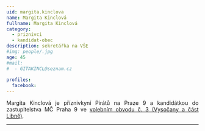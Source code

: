 ```yaml
---
uid: margita.kinclova
name: Margita Kinclová
fullname: Margita Kinclová
category:
  - priznivci
  - kandidat-obec
description: sekretářka na VŠE
#img: people/.jpg
age: 45
#mail:
#  - GITAKINCL@seznam.cz
 
profiles:
  facebook: 
---
```

<p style='text-align: justify;'>
Margita Kinclová je příznivkyní Pirátů na Praze 9 a kandidátkou do zastupitelstva MČ Praha 9 ve <a href="/komunalni-volby-2018/vysocany/" target="_self"><u>volebním obvodu č. 3 (Vysočany a část Libně)</u></a>.
</p>


---